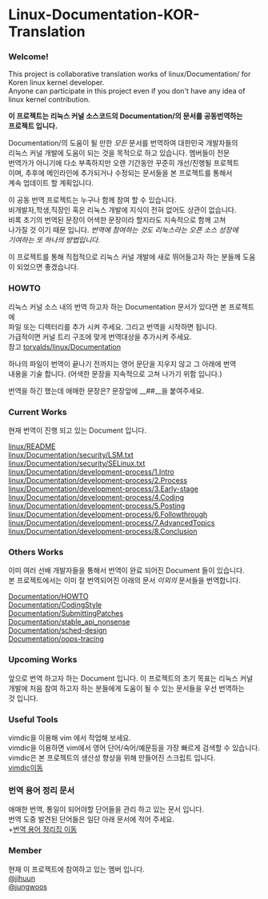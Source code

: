 # Linux-Documentation-KOR-Translation

### Welcome!
This project is collaborative translation works of linux/Documentation/ for Koren linux kernel
developer.  
Anyone can participate in this project even if you don't have any
idea of linux kernel contribution.   

__이 프로젝트는 리눅스 커널 소스코드의 Documentation/의 문서를 공동번역하는__   
__프로젝트 입니다.__			

Documentation/의 도움이 될 만한 _모든_ 문서를 번역하여 대한민국 개발자들의  
리눅스 커널 개발에 도움이 되는 것을 목적으로 하고 있습니다. 멤버들이 전문   
번역가가 아니기에 다소 부족하지만 오랜 기간동안 꾸준히 개선/진행될 프로젝트	  
이며, 추후에 메인라인에 추가되거나 수정되는 문서들을 본 프로젝트를 통해서	  
계속 업데이트 할 계획입니다.	

이 공동 번역 프로젝트는 누구나 함께 참여 할 수 있습니다.    
비개발자,학생,직장인 혹은 리눅스 개발에 지식이 전혀 없어도 상관이 없습니다.  
비록 초기의 번역된 문장이 어색한 문장이라 할지라도 지속적으로 함께 고쳐   
나가질 것 이기 때문 입니다. _번역에 참여하는 것도 리눅스라는 오픈 소스 성장에_  
_기여하는 또 하나의 방법입니다._  

이 프로젝트를 통해 직접적으로 리눅스 커널 개발에 새로 뛰어들고자 하는 분들께	
도움이 되었으면 좋겠습니다.	

### HOWTO 
리눅스 커널 소스 내의 번역 하고자 하는 Documentation 문서가 있다면 본 프로젝트에	
파일 또는 디렉터리를 추가 시켜 주세요. 그리고 번역을 시작하면 됩니다.	
가급적이면 커널 트리 구조에 맞게 번역대상을 추가시켜 주세요.	
참고 [torvalds/linux/Documentation](https://github.com/torvalds/linux/tree/master/Documentation)	

하나의 파일이 번역이 끝나기 전까지는 영어 문단을 지우지 않고 그 아래에 번역     
내용을 기술 합니다. (어색한 문장을 지속적으로 고쳐 나가기 위함 입니다.)  

번역을 하긴 했는데 애매한 문장은? 문장앞에 __##__을 붙여주세요.	

### Current Works   
현재 번역이 진행 되고 있는 Document 입니다. 

[linux/README](https://github.com/jihuun/Linux-Documentation-KOR-Translation/blob/master/linux/README)  
[linux/Documentation/security/LSM.txt](https://github.com/jihuun/Linux-Documentation-KOR-Translation/blob/master/linux/Documentation/security/LSM.txt)  
[linux/Documentation/security/SELinux.txt](https://github.com/jihuun/Linux-Documentation-KOR-Translation/blob/master/linux/Documentation/security/SELinux.txt)  
[linux/Documentation/development-process/1.Intro](https://github.com/jihuun/Linux-Documentation-KOR-Translation/blob/master/linux/Documentation/development-process/1.Intro)  
[linux/Documentation/development-process/2.Process](https://github.com/jihuun/Linux-Documentation-KOR-Translation/blob/master/linux/Documentation/development-process/2.Process)  
[linux/Documentation/development-process/3.Early-stage](https://github.com/jihuun/Linux-Documentation-KOR-Translation/blob/master/linux/Documentation/development-process/3.Early-stage)  
[linux/Documentation/development-process/4.Coding](https://github.com/jihuun/Linux-Documentation-KOR-Translation/blob/master/linux/Documentation/development-process/4.Coding)  
[linux/Documentation/development-process/5.Posting](https://github.com/jihuun/Linux-Documentation-KOR-Translation/blob/master/linux/Documentation/development-process/5.Posting)  
[linux/Documentation/development-process/6.Followthrough](https://github.com/jihuun/Linux-Documentation-KOR-Translation/blob/master/linux/Documentation/development-process/6.Followthrough)  
[linux/Documentation/development-process/7.AdvancedTopics](https://github.com/jihuun/Linux-Documentation-KOR-Translation/blob/master/linux/Documentation/development-process/7.AdvancedTopics)  
[linux/Documentation/development-process/8.Conclusion](https://github.com/jihuun/Linux-Documentation-KOR-Translation/blob/master/linux/Documentation/development-process/8.Conclusion)  

### Others Works	
이미 여러 선배 개발자들을 통해서 번역이 완료 되어진 Document 들이 있습니다.     
본 프로젝트에서는 이미 잘 번역되어진 아래의 문서 _이외의_ 문서들을 번역합니다.	

[Documentation/HOWTO](https://wiki.kldp.org/wiki.php/HOWTO)     
[Documentation/CodingStyle](https://wiki.kldp.org/wiki.php/LinuxKernelCodingStyle)      
[Documentation/SubmittingPatches](https://wiki.kldp.org/wiki.php/SubmittingPatches)	        
[Documentation/stable_api_nonsense](https://wiki.kldp.org/wiki.php/stable_api_nonsense.txt)	    
[Documentation/sched-design](https://wiki.kldp.org/wiki.php/sched-design.txt)		    
[Documentation/oops-tracing](https://wiki.kldp.org/wiki.php/oops-tracing.txt)		    

### Upcoming Works  
앞으로 번역 하고자 하는 Document 입니다. 이 프로젝트의 초기 목표는 리눅스 커널  
개발에 처음 참여 하고자 하는 분들에게 도움이 될 수 있는 문서들을 우선 번역하는  
것 입니다.       

### Useful Tools
vimdic을 이용해 vim 에서 작업해 보세요.   
vimdic을 이용하면 vim에서 영어 단어/숙어/예문등을 가장 빠르게 검색할 수 있습니다.   
vimdic은 본 프로젝트의 생산성 향상을 위해 만들어진 스크립트 입니다.	  
[vimdic이동](https://github.com/vimdic/vimdic)

### 번역 용어 정리 문서 
애매한 번역, 통일이 되어야할 단어들을 관리 하고 있는 문서 입니다.   
번역 도중 발견된 단어들은 일단 아래 문서에 적어 주세요.     
+[번역 용어 정리집 이동](https://docs.google.com/spreadsheets/d/1AlvnHVQDWFNwYnudyOjg4Bf6OBIHnb7k03FTYzD_9Po/edit?usp=sharing)

### Member
현재 이 프로젝트에 참여하고 있는 멤버 입니다.		
[@jihuun](https://github.com/jihuun)    
[@jungwoos](https://github.com/jungwoos)    
